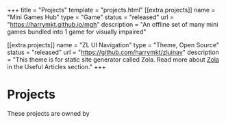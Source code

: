 +++
title = "Projects"
template = "projects.html"
[[extra.projects]]
name = "Mini Games Hub"
type = "Game"
status = "released"
url = "https://harrymkt.github.io/mgh"
description = "An offline set of many mini games bundled into 1 game for visually impaired"

[[extra.projects]]
name = "ZL UI Navigation"
type = "Theme, Open Source"
status = "released"
url = "https://github.com/harrymkt/zluinav"
description = "This theme is for static site generator called Zola. Read more about [Zola](@/articles/zola-about.md) in the Useful Articles section."
+++
# Projects
These projects are owned by <b id="ownername"></b>